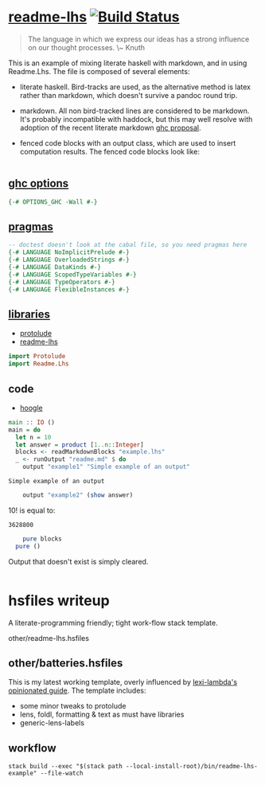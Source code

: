 [readme-lhs](https://tonyday567.github.io/readme-lhs/index.html) [![Build Status](https://travis-ci.org/tonyday567/readme-lhs.svg)](https://travis-ci.org/tonyday567/readme-lhs)
================================================================================================================================================================================

<blockquote cite>
The language in which we express our ideas has a strong influence on our
thought processes. \~ Knuth
</blockquote>

This is an example of mixing literate haskell with markdown, and in
using Readme.Lhs. The file is composed of several elements:

-   literate haskell. Bird-tracks are used, as the alternative method is
    latex rather than markdown, which doesn't survive a pandoc round
    trip.
-   markdown. All non bird-tracked lines are considered to be markdown.
    It's probably incompatible with haddock, but this may well resolve
    with adoption of the recent literate markdown [ghc
    proposal](https://gitlab.haskell.org/ghc/ghc/wikis/literate-markdown).
-   fenced code blocks with an output class, which are used to insert
    computation results. The fenced code blocks look like:

    ``` {.output .example}
    ```

[ghc options](https://downloads.haskell.org/~ghc/latest/docs/html/users_guide/flags.html#flag-reference)
--------------------------------------------------------------------------------------------------------

```haskell
{-# OPTIONS_GHC -Wall #-}
```

[pragmas](https://downloads.haskell.org/~ghc/latest/docs/html/users_guide/lang.html)
------------------------------------------------------------------------------------

```haskell
-- doctest doesn't look at the cabal file, so you need pragmas here
{-# LANGUAGE NoImplicitPrelude #-}
{-# LANGUAGE OverloadedStrings #-}
{-# LANGUAGE DataKinds #-}
{-# LANGUAGE ScopedTypeVariables #-}
{-# LANGUAGE TypeOperators #-}
{-# LANGUAGE FlexibleInstances #-}
```

[libraries](https://www.stackage.org/)
--------------------------------------

-   [protolude](https://www.hackage.org/package/protolude)
-   [readme-lhs](https://www.hackage.org/package/readme-lhs)

```haskell
import Protolude
import Readme.Lhs
```

code
----

-   [hoogle](https://www.stackage.org/package/hoogle)

```haskell
main :: IO ()
main = do
  let n = 10
  let answer = product [1..n::Integer]
  blocks <- readMarkdownBlocks "example.lhs"
  _ <- runOutput "readme.md" $ do
    output "example1" "Simple example of an output"
```

``` {.output .example1}
Simple example of an output
```

```haskell
    output "example2" (show answer)
```

10! is equal to:

``` {.output .example2}
3628800
```

```haskell
    pure blocks
  pure ()
```

Output that doesn't exist is simply cleared.

``` {.output .example3}
```

hsfiles writeup
===============

A literate-programming friendly; tight work-flow stack template.

other/readme-lhs.hsfiles

other/batteries.hsfiles
-----------------------

This is my latest working template, overly influenced by [lexi-lambda's
opinionated
guide](https://lexi-lambda.github.io/blog/2018/02/10/an-opinionated-guide-to-haskell-in-2018/).
The template includes:

-   some minor tweaks to protolude
-   lens, foldl, formatting & text as must have libraries
-   generic-lens-labels

workflow
--------

    stack build --exec "$(stack path --local-install-root)/bin/readme-lhs-example" --file-watch
